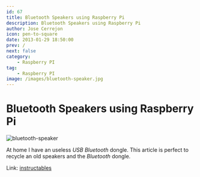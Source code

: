 ```yaml
---
id: 67
title: Bluetooth Speakers using Raspberry Pi
description: Bluetooth Speakers using Raspberry Pi
author: Jose Cerrejon
icon: pen-to-square
date: 2013-01-29 18:50:00
prev: /
next: false
category:
    - Raspberry PI
tag:
    - Raspberry PI
image: /images/bluetooth-speaker.jpg
---
```


# Bluetooth Speakers using Raspberry Pi

![bluetooth-speaker](/images/bluetooth-speaker.jpg)

At home I have an useless _USB Bluetooth_ dongle. This article is perfect to recycle an old speakers and the _Bluetooth_ dongle.

Link: [instructables](https://www.instructables.com/id/Bluetooth-Speakers-using-Raspberry-Pi/)
